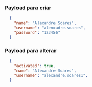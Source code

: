 ### Payload para criar
```json
  {
    "name": "Alexandre Soares",
    "username": "alenxadre.soares",
    "password": "123456"
  }
```

### Payload para alterar
```json
  {
    "activated": true,
    "name": "Alexandre Soares",
    "username": "alexandre.soares1",
  }
```